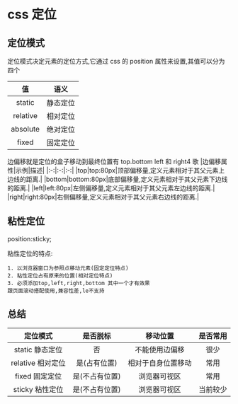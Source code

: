 # css 定位

## 定位模式

定位模式决定元素的定位方式,它通过 css 的 position 属性来设置,其值可以分为四个

|    值    |   语义   |
| :------: | :------: |
|  static  | 静态定位 |
| relative | 相对定位 |
| absolute | 绝对定位 |
|  fixed   | 固定定位 |

边偏移就是定位的盒子移动到最终位置有 top.bottom left 和 right4 歌
|边偏移属性|示例|描述|
|:-:|:-:|:-:|
|top|top:80px|顶部偏移量,定义元素相对于其父元素上边线的距离.|
|bottom|bottom:80px|底部偏移量,定义元素相对于其父元素下边线的距离.|
|left|left:80px|左侧偏移量,定义元素相对于其父元素左边线的距离.|
|right|right:80px|右侧偏移量,定义元素相对于其父元素右边线的距离.|

## 粘性定位

position:sticky;

粘性定位的特点:

    1. 以浏览器窗口为参照点移动元素(固定定位特点)
    2. 粘性定位占有原来的位置(相对定位特点)
    3. 必须添加top,left,right,bottom 其中一个才有效果
    跟页面滚动搭配使用,兼容性差,le不支持

## 总结

|     定位模式      |    是否脱标    |      移动位置      | 是否常用 |
| :---------------: | :------------: | :----------------: | :------: |
|  static 静态定位  |       否       |   不能使用边偏移   |   很少   |
| relative 相对定位 |  是(占有位置)  | 相对于自身位置移动 |   常用   |
|  fixed 固定定位   | 是(不占有位置) |    浏览器可视区    |   常用   |
|  sticky 粘性定位  | 是(不占有位置) |    浏览器可视区    | 当前较少 |
